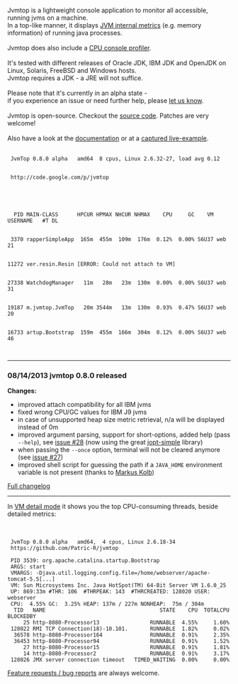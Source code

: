 Jvmtop is a lightweight console application to monitor all accessible, running jvms on a machine.<br>
In a top-like manner, it displays <a href='https://github.com/Patric-R/jvmtop/blob/master/doc/ExampleOutput.md'>JVM internal metrics</a> (e.g. memory information) of running java processes.<br>
<br>
Jvmtop does also include a <a href='https://github.com/Patric-R/jvmtop/blob/master/doc/ConsoleProfiler.md'>CPU console profiler</a>.<br>
<br>
It's tested with different releases of Oracle JDK, IBM JDK and OpenJDK on Linux, Solaris, FreeBSD and Windows hosts.<br>
Jvmtop requires a JDK - a JRE will not suffice.<br>
<br>
Please note that it's currently in an alpha state -<br>
if you experience an issue or need further help, please <a href='https://github.com/Patric-R/jvmtop/issues'>let us know</a>.<br>
<br>
Jvmtop is open-source. Checkout the <a href='https://github.com/Patric-R/jvmtop'>source code</a>. Patches are very welcome!<br>
<br>
Also have a look at the <a href='https://github.com/Patric-R/jvmtop/blob/master/doc/Documentation.md'>documentation</a> or at a <a href='https://github.com/Patric-R/jvmtop/blob/master/doc/ExampleOutput.md'>captured live-example</a>.<br>
<br>
<pre><code> JvmTop 0.8.0 alpha   amd64  8 cpus, Linux 2.6.32-27, load avg 0.12
<br>
 http://code.google.com/p/jvmtop
<br>

<br>
  PID MAIN-CLASS      HPCUR HPMAX NHCUR NHMAX    CPU     GC    VM USERNAME   #T DL
<br>
 3370 rapperSimpleApp  165m  455m  109m  176m  0.12%  0.00% S6U37 web        21
<br>
11272 ver.resin.Resin [ERROR: Could not attach to VM]
<br>
27338 WatchdogManager   11m   28m   23m  130m  0.00%  0.00% S6U37 web        31
<br>
19187 m.jvmtop.JvmTop   20m 3544m   13m  130m  0.93%  0.47% S6U37 web        20
<br>
16733 artup.Bootstrap  159m  455m  166m  304m  0.12%  0.00% S6U37 web        46
<br>
</code></pre>

<hr />

<h3>08/14/2013 jvmtop 0.8.0 released</h3>
<b>Changes:</b>
<ul><li>improved attach compatibility for all IBM jvms<br>
</li><li>fixed wrong CPU/GC values for IBM J9 jvms<br>
</li><li>in case of unsupported heap size metric retrieval, n/a will be displayed instead of 0m<br>
</li><li>improved argument parsing, support for short-options, added help (pass <code>--help</code>), see <a href='https://code.google.com/p/jvmtop/issues/detail?id=#28'>issue #28</a> (now using the great <a href='http://pholser.github.io/jopt-simple'>jopt-simple</a> library)<br>
</li><li>when passing the <code>--once</code> option, terminal will not be cleared anymore (see <a href='https://code.google.com/p/jvmtop/issues/detail?id=#27'>issue #27</a>)<br>
</li><li>improved shell script for guessing the path if a <code>JAVA_HOME</code> environment variable is not present (thanks to <a href='https://groups.google.com/forum/#!topic/jvmtop-discuss/KGg_WpL_yAU'>Markus Kolb</a>)</li></ul>

<a href='https://github.com/Patric-R/jvmtop/blob/master/doc/Changelog.md'>Full changelog</a>

<hr />

In <a href='https://github.com/Patric-R/jvmtop/blob/master/doc/ExampleOutput.md'>VM detail mode</a> it shows you the top CPU-consuming threads, beside detailed metrics:<br>
<br>
<br>

```
 JvmTop 0.8.0 alpha   amd64,  4 cpus, Linux 2.6.18-34
 https://github.com/Patric-R/jvmtop

 PID 3539: org.apache.catalina.startup.Bootstrap
 ARGS: start
 VMARGS: -Djava.util.logging.config.file=/home/webserver/apache-tomcat-5.5[...]
 VM: Sun Microsystems Inc. Java HotSpot(TM) 64-Bit Server VM 1.6.0_25
 UP: 869:33m #THR: 106  #THRPEAK: 143  #THRCREATED: 128020 USER: webserver
 CPU:  4.55% GC:  3.25% HEAP: 137m / 227m NONHEAP:  75m / 304m
  TID   NAME                                    STATE    CPU  TOTALCPU BLOCKEDBY
     25 http-8080-Processor13                RUNNABLE  4.55%     1.60%
 128022 RMI TCP Connection(18)-10.101.       RUNNABLE  1.82%     0.02%
  36578 http-8080-Processor164               RUNNABLE  0.91%     2.35%
  36453 http-8080-Processor94                RUNNABLE  0.91%     1.52%
     27 http-8080-Processor15                RUNNABLE  0.91%     1.81%
     14 http-8080-Processor2                 RUNNABLE  0.91%     3.17%
 128026 JMX server connection timeout   TIMED_WAITING  0.00%     0.00%
```

<a href='https://github.com/Patric-R/jvmtop/issues'>Feature requests / bug reports</a> are always welcome.<br>
<br>
